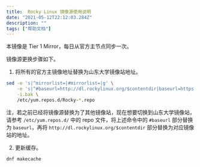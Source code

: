 ```yaml
---
title:  Rocky Linux 镜像源使用说明
date: "2021-05-12T22:12:03.284Z"
description: ""
tags: ["帮助文档"]
---
```

本镜像是 Tier 1 Mirror，每日从官方主节点同步一次。

镜像源更换步骤如下。

1. 将所有的官方主镜像地址替换为山东大学镜像站地址。

```bash
sed -e 's|^mirrorlist=|#mirrorlist=|g' \
    -e 's|^#baseurl=http://dl.rockylinux.org/$contentdir|baseurl=https://mirrors.sdu.edu.cn/rocky|g' \
    -i.bak \
    /etc/yum.repos.d/Rocky-*.repo
```

注，若之前已经将镜像源替换为了其他镜像站，现在想要切换到山东大学镜像站，请参考 `/etc/yum.repos.d/` 中的 repo 文件，将上述命令中的 `#baseurl` 部分替换为 `baseurl`，再将 `http://dl.rockylinux.org/$contentdir` 部分替换为对应镜像站的地址。

2. 更新缓存。

```bash
dnf makecache
```